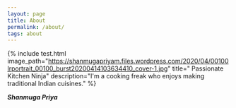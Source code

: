 ```yaml
---
layout: page
title: About
permalink: /about/
tags: about
---
```


{% include test.html image_path="https://shanmugapriyam.files.wordpress.com/2020/04/00100lrportrait_00100_burst20200414103634410_cover-1.jpg" title=" Passionate Kitchen Ninja" description="I'm a cooking freak who enjoys making traditional Indian cuisines." %}

**_Shanmuga Priya_**
